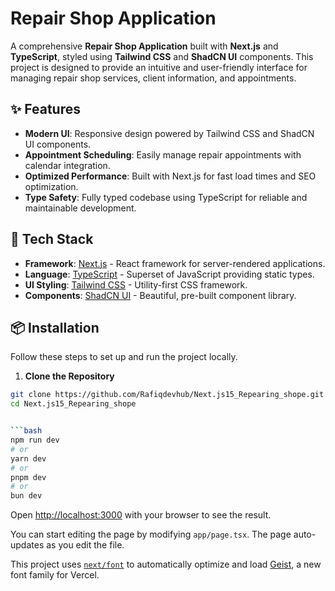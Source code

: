 # Repair Shop Application

A comprehensive **Repair Shop Application** built with **Next.js** and **TypeScript**, styled using **Tailwind CSS** and **ShadCN UI** components. This project is designed to provide an intuitive and user-friendly interface for managing repair shop services, client information, and appointments.

## ✨ Features

- **Modern UI**: Responsive design powered by Tailwind CSS and ShadCN UI components.
- **Appointment Scheduling**: Easily manage repair appointments with calendar integration.
- **Optimized Performance**: Built with Next.js for fast load times and SEO optimization.
- **Type Safety**: Fully typed codebase using TypeScript for reliable and maintainable development.

## 🚀 Tech Stack

- **Framework**: [Next.js](https://nextjs.org/) - React framework for server-rendered applications.
- **Language**: [TypeScript](https://www.typescriptlang.org/) - Superset of JavaScript providing static types.
- **UI Styling**: [Tailwind CSS](https://tailwindcss.com/) - Utility-first CSS framework.
- **Components**: [ShadCN UI](https://shadcn.dev/) - Beautiful, pre-built component library.

## 📦 Installation

Follow these steps to set up and run the project locally.

1. **Clone the Repository**

````bash
git clone https://github.com/Rafiqdevhub/Next.js15_Repearing_shope.git
cd Next.js15_Repearing_shope


```bash
npm run dev
# or
yarn dev
# or
pnpm dev
# or
bun dev
````

Open [http://localhost:3000](http://localhost:3000) with your browser to see the result.

You can start editing the page by modifying `app/page.tsx`. The page auto-updates as you edit the file.

This project uses [`next/font`](https://nextjs.org/docs/app/building-your-application/optimizing/fonts) to automatically optimize and load [Geist](https://vercel.com/font), a new font family for Vercel.
